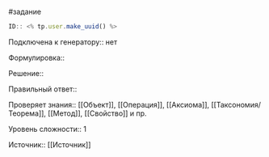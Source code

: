 #задание

```javascript
ID:: <% tp.user.make_uuid() %>
```

Подключена к генератору:: нет

Формулировка:: 

Решение:: 

Правильный ответ:: 

Проверяет знания:: [[Объект]], [[Операция]], [[Аксиома]], [[Таксономия/Теорема]], [[Метод]], [[Свойство]] и пр.

Уровень сложности:: 1

Источник:: [[Источник]]